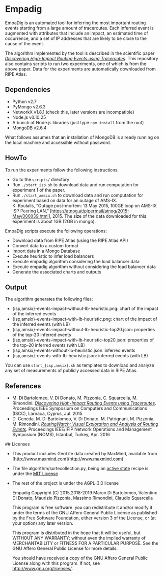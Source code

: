 # Empadig
EmpaDig is an automated tool for inferring the most important routing events starting from a large amount of traceroutes. Each inferred event is augmented with attributes that include an impact, an estimated time of occurrence, and a set of IP addresses that are likely to be close to the cause of the event.

The algorithm implemented by the tool is described in the scientific paper [*Discovering High-Impact Routing Events using Traceroutes*](http://ieeexplore.ieee.org/document/7405531/). This repository also contains scripts to run two experiments, one of which is from the above paper. Data for the experiments are automatically downloaded from RIPE Atlas.

## Dependencies

- Python v2.7
- PyMongo v2.6.3
- NetworkX v1.8.1 (check this, later versions are incompatible)
- Node.js v0.10.25
- A bunch of Node.js libraries (just type ```npm install``` from the root) 
- MongoDB v2.6.4

What follows assumes that an installation of MongoDB is already running on the local machine and accessible without password.

## HowTo

To run the experiments follow the following instructions. 

* Go to the ```scripts/``` directory
* Run ```./start_isp.sh``` to download data and run computation for experiment 1 of the paper.
* Run ```./start_amsix.sh``` to download data and run computation for experiment based on data for an outage of AMS-IX.  
K. Koutalis, “Outage post-mortem: 13 May 2015, 100GE loop on AMS-IX ISP Peering LAN,” [https://atnog.at/pipermail/atnog/2015-May/000039.html], 2015. 
The size of the data downloaded for this experiment is about 1GB (2GB in mongo).

EmpaDig scripts execute the following operations:

* Download data from RIPE Atlas (using the RIPE Atlas API)
* Convert data to a custom format
* Import data in a Mongo Database
* Execute heuristic to infer load balancers
* Execute empadig algorithm considering the load balancer data
* Execute empadig algorithm without considering the load balancer data
* Generate the associated charts and outputs 

## Output

The algorithm generates the following files:

* {isp,amsix}-events-impact-without-lb-heuristic.png: chart of the impact of the inferred events 
* {isp,amsix}-events-impact-with-lb-heuristic.png: chart of the impact of the inferred events (with LB)
* {isp,amsix}-events-impact-without-lb-heuristic-top20.json: properties of the top-20 inferred events
* {isp,amsix}-events-impact-with-lb-heuristic-top20.json: properties of the top-20 inferred events (with LB)
* {isp,amsix}-events-without-lb-heuristic.json: inferred events
* {isp,amsix}-events-with-lb-heuristic.json: inferred events (with LB)

You can use ```start_{isp,amsix}.sh``` as templates to download and analyze any set of measurements of publicly accessed data in RIPE Atlas. 

## References
* M. Di Bartolomeo, V. Di Donato, M. Pizzonia, C. Squarcella, M. Rimondini. [*Discovering High-Impact Routing Events using Traceroutes*](http://ieeexplore.ieee.org/document/7405531/). Proceedings IEEE Symposium on Computers and Communications (ISCC), Larnaca, Cyprus, Jul. 2015
* D. Ceneda, M. Di Bartolomeo, V. Di Donato, M. Patrignani, M. Pizzonia, M. Rimondini. [*RoutingWatch: Visual Exploration and Analysis of Routing Events*](http://ieeexplore.ieee.org/document/7502863/). Proceedings IEEE/IFIP Network Operations and Management Symposium (NOMS), Istanbul, Turkey, Apr. 2016


## Licenses
* This product includes GeoLite data created by MaxMind, available from [http://www.maxmind.com](http://www.maxmind.com)
* The file algorithm/sortecollection.py, being an [active state](http://code.activestate.com/recipes/577197-sortedcollection/) recipe is under the [MIT License](https://opensource.org/licenses/MIT)
* The rest of the project is under the AGPL-3.0 license

    Empadig
    Copyright (C) 2015,2018-2019 Marco Di Bartolomeo, Valentino Di Donato, Maurizio Pizzonia, Massimo Rimondini, Claudio Squarcella

    This program is free software: you can redistribute it and/or modify
    it under the terms of the GNU Affero General Public License as
    published by the Free Software Foundation, either version 3 of the
    License, or (at your option) any later version.

    This program is distributed in the hope that it will be useful,
    but WITHOUT ANY WARRANTY; without even the implied warranty of
    MERCHANTABILITY or FITNESS FOR A PARTICULAR PURPOSE.  See the
    GNU Affero General Public License for more details.

    You should have received a copy of the GNU Affero General Public License
    along with this program.  If not, see <http://www.gnu.org/licenses/>.
